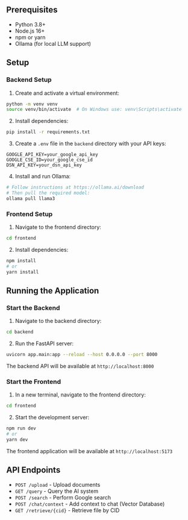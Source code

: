 
## Prerequisites

- Python 3.8+
- Node.js 16+
- npm or yarn
- Ollama (for local LLM support)

## Setup

### Backend Setup

1. Create and activate a virtual environment:
```bash
python -m venv venv
source venv/bin/activate  # On Windows use: venv\Scripts\activate
```

2. Install dependencies:
```bash
pip install -r requirements.txt
```

3. Create a `.env` file in the `backend` directory with your API keys:
```env
GOOGLE_API_KEY=your_google_api_key
GOOGLE_CSE_ID=your_google_cse_id
DSN_API_KEY=your_dsn_api_key
```

4. Install and run Ollama:
```bash
# Follow instructions at https://ollama.ai/download
# Then pull the required model:
ollama pull llama3
```

### Frontend Setup

1. Navigate to the frontend directory:
```bash
cd frontend
```

2. Install dependencies:
```bash
npm install
# or
yarn install
```

## Running the Application

### Start the Backend

1. Navigate to the backend directory:
```bash
cd backend
```

2. Run the FastAPI server:
```bash
uvicorn app.main:app --reload --host 0.0.0.0 --port 8000
```

The backend API will be available at `http://localhost:8000`

### Start the Frontend

1. In a new terminal, navigate to the frontend directory:
```bash
cd frontend
```

2. Start the development server:
```bash
npm run dev
# or
yarn dev
```

The frontend application will be available at `http://localhost:5173`


## API Endpoints

- `POST /upload` - Upload documents
- `GET /query` - Query the AI system
- `POST /search` - Perform Google search
- `POST /chat/context` - Add context to chat (Vector Database)
- `GET /retrieve/{cid}` - Retrieve file by CID

